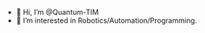 - 👋 Hi, I’m @Quantum-TIM
- 👀 I’m interested in Robotics/Automation/Programming.

<!---
Quantum-TIM/Quantum-TIM is a ✨ special ✨ repository because its `README.md` (this file) appears on your GitHub profile.
You can click the Preview link to take a look at your changes.
--->
